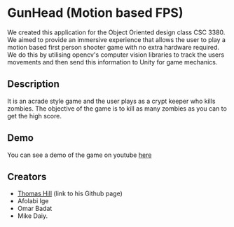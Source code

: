# GunHead (Motion based FPS)
<name is a work in progress>
We created this application 
for the Object Oriented design class CSC 3380. We aimed to provide an immersive experience that allows
the user to play a motion based first person shooter game with no extra hardware required. We do this by utilising 
opencv's computer vision libraries to track the users movements and then send this information to Unity for game mechanics.

## Description
It is an acrade style game and the user plays as a crypt keeper who kills zombies. 
The objective of the game is to kill as many zombies as you can to get the high score.
  
## Demo
You can see a demo of the game on youtube [here](https://youtu.be/POiYXURz7xE)



## Creators
- [Thomas Hill](https://github.com/thomaskAHLE/UnityGame) (link to his Github page)
- Afolabi Ige
- Omar Badat
- Mike Daiy.

